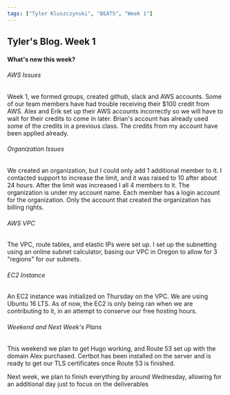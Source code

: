 ```yaml
---
tags: ["Tyler Kluszczynski", "BEATS", "Week 1"]
---
```

## Tyler's Blog. Week 1
#### What's new this week?

###### AWS Issues
Week 1, we formed groups, created github, slack and AWS accounts. Some of our team members have had trouble receiving their
$100 credit from AWS. Alex and Erik set up their AWS accounts incorrectly so we will have to wait for their credits to come in later. Brian's account has already used some of the credits in a previous class. The credits from my account have been applied already.

###### Organization Issues
We created an organization, but I could only add 1 additional member to it. I contacted support to increase the limit, and it was raised to 10 after about 24 hours. After the limit was increased I all 4 members to it. The organization is under my account name. Each member has a login account for the organization. Only the account that created the organization has billing rights.

###### AWS VPC
The VPC, route tables, and elastic IPs were set up. I set up the subnetting using an online subnet calculator, basing our VPC in Oregon to allow for 3 "regions" for our subnets.  

###### EC2 Instance
An EC2 instance was initialized on Thursday on the VPC. We are using Ubuntu 16 LTS. As of now, the EC2 is only being ran when we are contributing to it, in an attempt to conserve our free hosting hours.

###### Weekend and Next Week's Plans
This weekend we plan to get Hugo working, and Route 53 set up with the domain Alex purchased. Certbot has been installed on the server and is ready to get our TLS certificates once Route 53 is finished.

Next week, we plan to finish everything by around Wednesday, allowing for an additional day just to focus on the deliverables
